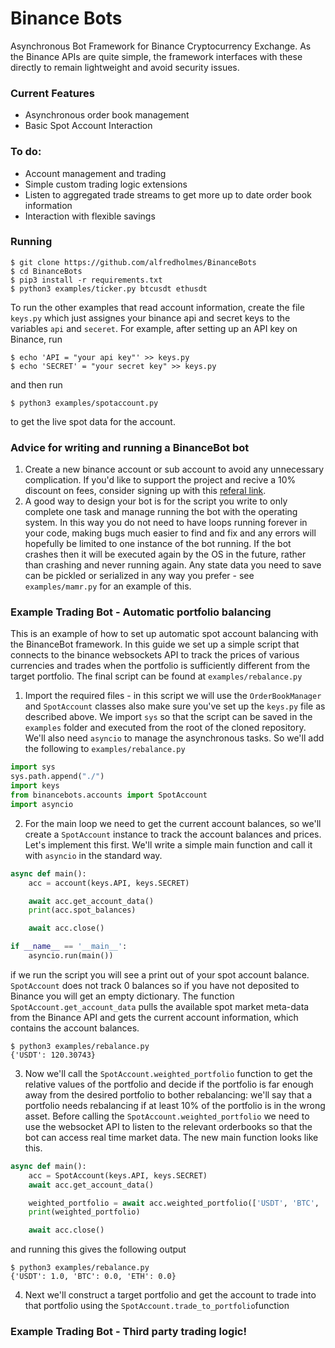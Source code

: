 # Binance Bots
Asynchronous Bot Framework for Binance Cryptocurrency Exchange. As the Binance APIs are quite simple, the framework interfaces with these directly to remain lightweight and avoid security issues.


### Current Features
- Asynchronous order book management
- Basic Spot Account Interaction


### To do:
- Account management and trading
- Simple custom trading logic extensions
- Listen to aggregated trade streams to get more up to date order book information
- Interaction with flexible savings 

### Running
	$ git clone https://github.com/alfredholmes/BinanceBots
	$ cd BinanceBots
	$ pip3 install -r requirements.txt
	$ python3 examples/ticker.py btcusdt ethusdt

To run the other examples that read account information, create the file `keys.py` which just assignes your binance api and secret keys to the variables `api` and `seceret`. For example, after setting up an API key on Binance, run

	$ echo 'API = "your api key"' >> keys.py
	$ echo 'SECRET' = "your secret key" >> keys.py

and then run

	$ python3 examples/spotaccount.py

to get the live spot data for the account.

### Advice for writing and running a BinanceBot bot

1. Create a new binance account or sub account to avoid any unnecessary complication. If you'd like to support the project and recive a 10% discount on fees, consider signing up with this [referal link](https://www.binance.com/en/register?ref=DJK8PVAG).
2. A good way to design your bot is for the script you write to only complete one task and manage running the bot with the operating system. In this way you do not need to have loops running forever in your code, making bugs much easier to find and fix and any errors will hopefully be limited to one instance of the bot running. If the bot crashes then it will be executed again by the OS in the future, rather than crashing and never running again. Any state data you need to save can be pickled or serialized in any way you prefer - see `examples/mamr.py` for an example of this.


### Example Trading Bot - Automatic portfolio balancing
This is an example of how to set up automatic spot account balancing with the BinanceBot framework. In this guide we set up a simple script that connects to the binance websockets API to track the prices of various currencies and trades when the portfolio is sufficiently different from the target portfolio. The final script can be found at `examples/rebalance.py`

1. Import the required files - in this script we will use the `OrderBookManager` and `SpotAccount` classes also make sure you've set up the `keys.py` file as described above. We import `sys` so that the script can be saved in the `examples` folder and executed from the root of the cloned repository. We'll also need `asyncio` to manage the asynchronous tasks. So we'll add the following to `examples/rebalance.py`

```python
import sys
sys.path.append("./")
import keys
from binancebots.accounts import SpotAccount
import asyncio
```

2. For the main loop we need to get the current account balances, so we'll create a `SpotAccount` instance to track the account balances and prices. Let's implement this first. We'll write a simple main function and call it with `asyncio` in the standard way.

```python
async def main():
	acc = account(keys.API, keys.SECRET)

	await acc.get_account_data()
	print(acc.spot_balances)

	await acc.close()

if __name__ == '__main__':
	asyncio.run(main())	
```
if we run the script you will see a print out of your spot account balance. `SpotAccount` does not track 0 balances so if you have not deposited to Binance you will get an empty dictionary. The function `SpotAccount.get_account_data` pulls the available spot market meta-data from the Binance API and gets the current account information, which contains the account balances.

	$ python3 examples/rebalance.py
	{'USDT': 120.30743}
  
3. Now we'll call the `SpotAccount.weighted_portfolio` function to get the relative values of the portfolio and decide if the portfolio is far enough away from the desired portfolio to bother rebalancing: we'll say that a portfolio needs rebalancing if at least 10% of the portfolio is in the wrong asset. Before calling the `SpotAccount.weighted_portfolio` we need to use the websocket API to listen to the relevant orderbooks so that the bot can access real time market data. The new main function looks like this.

```python
async def main():
	acc = SpotAccount(keys.API, keys.SECRET)
	await acc.get_account_data()

	weighted_portfolio = await acc.weighted_portfolio(['USDT', 'BTC', 'ETH'])
	print(weighted_portfolio)

	await acc.close()
```
and running this gives the following output

	$ python3 examples/rebalance.py
	{'USDT': 1.0, 'BTC': 0.0, 'ETH': 0.0}


4. Next we'll construct a target portfolio and get the account to trade into that portfolio using the `SpotAccount.trade_to_portfolio`function
### Example Trading Bot - Third party trading logic!

